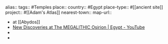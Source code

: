 alias::
tags:: #Temples 
place::
country:: #Egypt 
place-type:: #[[ancient site]] project:: #[[Adam's Atlas]]
nearest-town:: 
map-url::

- at [[Abydos]]
- [New Discoveries at The MEGALITHIC Osirion | Egypt - YouTube](https://www.youtube.com/watch?v=j5vGDUS0LrA)
-
-